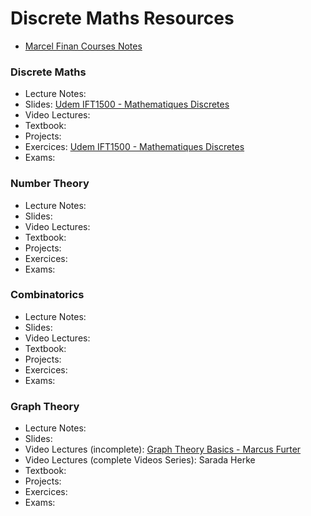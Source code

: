 # Discrete Maths Resources

- [Marcel Finan Courses Notes](https://faculty.atu.edu/mfinan/classes.html)


### Discrete Maths

- Lecture Notes:
- Slides: [Udem IFT1500 - Mathematiques Discretes](https://dms.umontreal.ca/~broera/)
- Video Lectures:
- Textbook:
- Projects:
- Exercices: [Udem IFT1500 - Mathematiques Discretes](https://dms.umontreal.ca/~broera/)
- Exams:

### Number Theory

- Lecture Notes:
- Slides:
- Video Lectures:
- Textbook:
- Projects:
- Exercices:
- Exams:

### Combinatorics

- Lecture Notes:
- Slides:
- Video Lectures:
- Textbook:
- Projects:
- Exercices:
- Exams:

### Graph Theory

- Lecture Notes:
- Slides:
- Video Lectures (incomplete): [Graph Theory Basics - Marcus Furter](https://www.youtube.com/playlist?list=PLd8NbPjkXPlgBiA-r_qZOK9-eCU4p4Hed)
- Video Lectures (complete Videos Series): Sarada Herke
- Textbook:
- Projects:
- Exercices:
- Exams:
